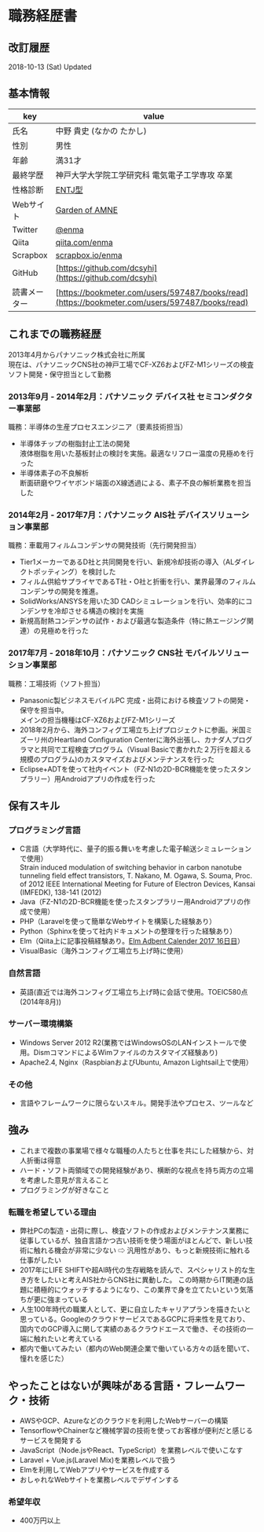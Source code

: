 # 職務経歴書 

## 改訂履歴
2018-10-13 (Sat) Updated

## 基本情報

|key|value|
|---|-----|
|氏名|中野 貴史 (なかの たかし)|
|性別|男性|
|年齢|満31才|
|最終学歴|神戸大学大学院工学研究科 電気電子工学専攻 卒業|
|性格診断|[ENTJ型](https://www.16personalities.com/ja/entj型の性格)|
|Webサイト|[Garden of AMNE](http://amne.info)|
|Twitter|[@enma](https://twitter.com/enma)|
|Qiita|[qiita.com/enma](http://qiita.com/enma)|
|Scrapbox|[scrapbox.io/enma](http://scrapbox.io/enma)|
|GitHub|[https://github.com/dcsyhi](https://github.com/dcsyhi)|
|読書メーター|[https://bookmeter.com/users/597487/books/read](https://bookmeter.com/users/597487/books/read)|


## これまでの職務経歴

2013年4月からパナソニック株式会社に所属  
現在は、パナソニックCNS社の神戸工場でCF-XZ6およびFZ-M1シリーズの検査ソフト開発・保守担当として勤務

### 2013年9月 - 2014年2月：パナソニック デバイス社 セミコンダクター事業部

職務：半導体の生産プロセスエンジニア（要素技術担当）

- 半導体チップの樹脂封止工法の開発  
液体樹脂を用いた基板封止の検討を実施。最適なリフロー温度の見極めを行った  
- 半導体素子の不良解析  
断面研磨やワイヤボンド端面のX線透過による、素子不良の解析業務を担当した

### 2014年2月 - 2017年7月：パナソニック AIS社 デバイスソリューション事業部

職務：車載用フィルムコンデンサの開発技術（先行開発担当）

- Tier1メーカーであるD社と共同開発を行い、新規冷却技術の導入（ALダイレクトポッティング）を検討した
- フィルム供給サプライヤであるT社・O社と折衝を行い、業界最薄のフィルムコンデンサの開発を推進。
- SolidWorks/ANSYSを用いた3D CADシミュレーションを行い、効率的にコンデンサを冷却させる構造の検討を実施
- 新規高耐熱コンデンサの試作・および最適な製造条件（特に熱エージング関連）の見極めを行った

### 2017年7月 - 2018年10月：パナソニック CNS社 モバイルソリューション事業部

職務：工場技術（ソフト担当）

- Panasonic製ビジネスモバイルPC 完成・出荷における検査ソフトの開発・保守を担当中。  
メインの担当機種はCF-XZ6およびFZ-M1シリーズ
- 2018年2月から、海外コンフィグ工場立ち上げプロジェクトに参画。米国ミズーリ州のHeartland Configuration Centerに海外出張し、カナダ人プログラマと共同で工程検査プログラム（Visual Basicで書かれた２万行を超える規模のプログラム)のカスタマイズおよびメンテナンスを行った
- Eclipse+ADTを使って社内イベント（FZ-N1の2D-BCR機能を使ったスタンプラリー）用Androidアプリの作成を行った

## 保有スキル

### プログラミング言語

- C言語（大学時代に、量子的振る舞いを考慮した電子輸送シミュレーションで使用）  
Strain induced modulation of switching behavior in carbon nanotube tunneling field effect transistors,
T. Nakano, M. Ogawa, S. Souma,
Proc. of 2012 IEEE International Meeting for Future of Electron Devices, Kansai (IMFEDK), 138-141 (2012)
- Java（FZ-N1の2D-BCR機能を使ったスタンプラリー用Androidアプリの作成で使用）
- PHP（Laravelを使って簡単なWebサイトを構築した経験あり）
- Python（Sphinxを使って社内ドキュメントの整理を行った経験あり）
- Elm（Qiita上に記事投稿経験あり。[Elm Adbent Calender 2017 16日目](https://qiita.com/enma/items/4f5a6514b6fd3f43b80c)）
- VisualBasic（海外コンフィグ工場立ち上げ時に使用）

### 自然言語

- 英語(直近では海外コンフィグ工場立ち上げ時に会話で使用。TOEIC580点(2014年8月))

### サーバー環境構築

- Windows Server 2012 R2(業務ではWindowsOSのLANインストールで使用。DismコマンドによるWimファイルのカスタマイズ経験あり)
- Apache2.4, Nginx（RaspbianおよびUbuntu, Amazon Lightsail上で使用）


### その他

- 言語やフレームワークに限らないスキル。開発手法やプロセス、ツールなど

## 強み

- これまで複数の事業場で様々な職種の人たちと仕事を共にした経験から、対人折衝は得意
- ハード・ソフト両領域での開発経験があり、横断的な視点を持ち両方の立場を考慮した意見が言えること
- プログラミングが好きなこと

### 転職を希望している理由
- 弊社PCの製造・出荷に際し、検査ソフトの作成およびメンテナンス業務に従事しているが、独自言語かつ古い技術を使う場面がほとんどで、新しい技術に触れる機会が非常に少ない ⇨  汎用性があり、もっと新規技術に触れる仕事がしたい
- 2017年にLIFE SHIFTや超AI時代の生存戦略を読んで、スペシャリスト的な生き方をしたいと考えAIS社からCNS社に異動した。
この時期からIT関連の話題に積極的にウォッチするようになり、この業界で身を立てたいという気落ちが更に強まっている
- 人生100年時代の職業人として、更に自立したキャリアプランを描きたいと思っている。GoogleのクラウドサービスであるGCPに将来性を見ており、国内でのGCP導入に関して実績のあるクラウドエースで働き、その技術の一端に触れたいと考えている
- 都内で働いてみたい（都内のWeb関連企業で働いている方々の話を聞いて、憧れを感じた）

## やったことはないが興味がある言語・フレームワーク・技術

- AWSやGCP、Azureなどのクラウドを利用したWebサーバーの構築
- TensorflowやChainerなど機械学習の技術を使ってお客様が便利だと感じるサービスを開発する
- JavaScript（Node.jsやReact、TypeScript）を業務レベルで使いこなす
- Laravel + Vue.js(Laravel Mix)を業務レベルで扱う
- Elmを利用してWebアプリやサービスを作成する
- おしゃれなWebサイトを業務レベルでデザインする

### 希望年収

- 400万円以上


